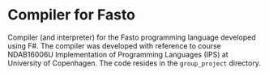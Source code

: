 # Compiler for Fasto 

Compiler (and interpreter) for the Fasto programming language developed using F#. The compiler was developed with reference to course NDAB16006U Implementation of Programming Languages (IPS) at University of Copenhagen. The code resides in the `group_project` directory.
